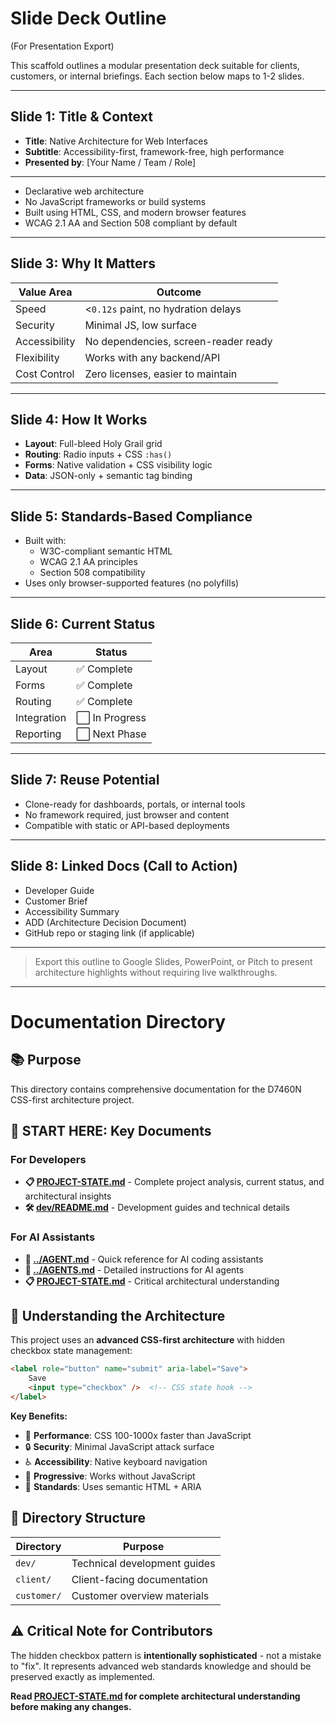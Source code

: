 # Slide Deck Outline

(For Presentation Export)

This scaffold outlines a modular presentation deck suitable for clients, customers, or internal briefings. Each section below maps to 1-2 slides.

---

## Slide 1: Title & Context

- **Title**: Native Architecture for Web Interfaces
- **Subtitle**: Accessibility-first, framework-free, high performance
- **Presented by**: [Your Name / Team / Role]

---

- Declarative web architecture
- No JavaScript frameworks or build systems
- Built using HTML, CSS, and modern browser features
- WCAG 2.1 AA and Section 508 compliant by default

---

## Slide 3: Why It Matters

| Value Area      | Outcome                             |
|-----------------|--------------------------------------|
| Speed           | <`0.12s` paint, no hydration delays     |
| Security        | Minimal JS, low surface              |
| Accessibility   | No dependencies, screen-reader ready |
| Flexibility      | Works with any backend/API           |
| Cost Control     | Zero licenses, easier to maintain    |

---

## Slide 4: How It Works

- **Layout**: Full-bleed Holy Grail grid
- **Routing**: Radio inputs + CSS `:has()`
- **Forms**: Native validation + CSS visibility logic
- **Data**: JSON-only + semantic tag binding

---

## Slide 5: Standards-Based Compliance

- Built with:
  - W3C-compliant semantic HTML
  - WCAG 2.1 AA principles
  - Section 508 compatibility
- Uses only browser-supported features (no polyfills)

---

## Slide 6: Current Status

| Area        | Status       |
|-------------|--------------|
| Layout      | ✅ Complete   |
| Forms       | ✅ Complete   |
| Routing     | ✅ Complete   |
| Integration | ⬜ In Progress|
| Reporting   | ⬜ Next Phase |

---

## Slide 7: Reuse Potential

- Clone-ready for dashboards, portals, or internal tools
- No framework required, just browser and content
- Compatible with static or API-based deployments

---

## Slide 8: Linked Docs (Call to Action)

- Developer Guide
- Customer Brief
- Accessibility Summary
- ADD (Architecture Decision Document)
- GitHub repo or staging link (if applicable)

---

> Export this outline to Google Slides, PowerPoint, or Pitch to present architecture highlights without requiring live walkthroughs.

---

# Documentation Directory

## 📚 Purpose

This directory contains comprehensive documentation for the D7460N CSS-first architecture project.

## 🎯 **START HERE: Key Documents**

### **For Developers**
- **📋 [PROJECT-STATE.md](PROJECT-STATE.md)** - Complete project analysis, current status, and architectural insights
- **🛠️ [dev/README.md](dev/README.md)** - Development guides and technical details

### **For AI Assistants**
- **🤖 [../AGENT.md](../AGENT.md)** - Quick reference for AI coding assistants
- **🤖 [../AGENTS.md](../AGENTS.md)** - Detailed instructions for AI agents
- **📋 [PROJECT-STATE.md](PROJECT-STATE.md)** - Critical architectural understanding

## 🎨 **Understanding the Architecture**

This project uses an **advanced CSS-first architecture** with hidden checkbox state management:

```html
<label role="button" name="submit" aria-label="Save">
    Save
    <input type="checkbox" />  <!-- CSS state hook -->
</label>
```

**Key Benefits:**
- 🚀 **Performance**: CSS 100-1000x faster than JavaScript
- 🔒 **Security**: Minimal JavaScript attack surface
- ♿ **Accessibility**: Native keyboard navigation
- 📱 **Progressive**: Works without JavaScript
- 🎯 **Standards**: Uses semantic HTML + ARIA

## 📁 Directory Structure

| Directory | Purpose |
|-----------|---------|
| `dev/` | Technical development guides |
| `client/` | Client-facing documentation |
| `customer/` | Customer overview materials |

## ⚠️ **Critical Note for Contributors**

The hidden checkbox pattern is **intentionally sophisticated** - not a mistake to "fix". It represents advanced web standards knowledge and should be preserved exactly as implemented.

**Read [PROJECT-STATE.md](PROJECT-STATE.md) for complete architectural understanding before making any changes.**
